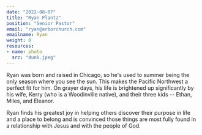 ```yaml
---
date: "2022-08-07"
title: "Ryan Plantz"
position: "Senior Pastor"
email: "ryan@arborchurch.com"
emailname: Ryan
weight: 0
resources:
- name: photo
  src: "dunk.jpeg"
---
```


Ryan was born and raised in Chicago, so he's used to summer being the only season where you see the sun. This makes the Pacific Northwest a perfect fit for him. On grayer days, his life is brightened up significantly by his wife, Kerry (who is a Woodinville native), and their three kids -- Ethan, Miles, and Eleanor.

Ryan finds his greatest joy in helping others discover their purpose in life and a place to belong and is convinced those things are most fully found in a relationship with Jesus and with the people of God. 
